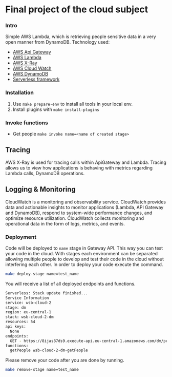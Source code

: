 # Final project of the cloud subject

### Intro

Simple AWS Lambda, which is retrieving people sensitive data in a very open manner from DynamoDB.
Technology used:
 - [AWS Api Gateway](https://docs.aws.amazon.com/apigateway/latest/developerguide/welcome.html)
 - [AWS Lambda](https://aws.amazon.com/lambda/)
 - [AWS X-Ray](https://aws.amazon.com/xray/)
 - [AWS Cloud Watch](https://aws.amazon.com/cloudwatch/)
 - [AWS DynamoDB](https://aws.amazon.com/dynamodb)
 - [Serverless framework](https://www.serverless.com/)

### Installation

1. Use `make prepare-env` to install all tools in your local env.
2. Install plugins with `make install-plugins`

### Invoke functions

- Get people `make invoke name=<name of created stage>`

## Tracing

AWS X-Ray is used for tracing calls within ApiGateway and Lambda.
Tracing allows us to view how applications is behaving with metrics regarding Lambda calls, DynamoDB operations.

## Logging & Monitoring

CloudWatch is a monitoring and observability service.
CloudWatch provides data and actionable insights to monitor applications (Lambda, API Gateway and DynamoDB),
respond to system-wide performance changes, and optimize resource utilization. CloudWatch collects monitoring and operational data in the form of logs, metrics, and events.


### Deployment

Code will be deployed to `name` stage in Gateway API.
This way you can test your code in the cloud.
With stages each environment can be separated allowing multiple people to develop and test their code in the cloud without interfering each other.
In order to deploy your code execute the command.

```bash
make deploy-stage name=test_name
```

You will receive a list of all deployed endpoints and functions.

```bash
Serverless: Stack update finished...
Service Information
service: wsb-cloud-2
stage: dm
region: eu-central-1
stack: wsb-cloud-2-dm
resources: 54
api keys:
  None
endpoints:
  GET - https://8ijas87ds9.execute-api.eu-central-1.amazonaws.com/dm/people
functions:
  getPeople wsb-cloud-2-dm-getPeople
```

Please remove your code after you are done by running.

```bash
make remove-stage name=test_name
```
